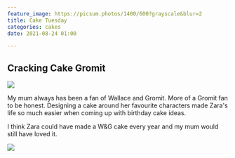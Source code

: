 ```yaml
---
feature_image: https://picsum.photos/1400/600?grayscale&blur=2
title: Cake Tuesday
categories: cakes
date: 2021-08-24 01:00

---
```

## Cracking Cake Gromit

![](https://res.cloudinary.com/paddysplace/image/upload/v1629624479/cake-tuesday/Wallace_and_Gromit_1_ybtajl.jpg)

My mum always has been a fan of Wallace and Gromit. More of a Gromit fan to be honest. Designing a cake around her favourite characters made Zara's life so much easier when coming up with birthday cake ideas.

I think Zara could have made a W&G cake every year and my mum would still have loved it.

![](https://res.cloudinary.com/paddysplace/image/upload/v1629624479/cake-tuesday/Wallace_and_Gromit_cake_ph0lgq.jpg)